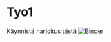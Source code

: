 # Tyo1
Käynnistä harjoitus tästä
[![Binder](https://mybinder.org/badge.svg)](https://mybinder.org/v2/gh/jahetuom/Tyo1/master?filepath=Jaakon%20ensimm%C3%A4inen%20Jupyter%20asiakirja.ipynb)
